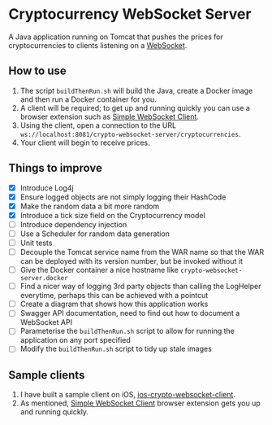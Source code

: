 # Cryptocurrency WebSocket Server
A Java application running on Tomcat that pushes the prices for cryptocurrencies to clients listening on a [WebSocket](https://developer.mozilla.org/en-US/docs/Web/API/WebSocket).

## How to use
1. The script `buildThenRun.sh` will build the Java, create a Docker image and then run a Docker container for you. 
2. A client will be required; to get up and running quickly you can use a browser extension such as [Simple WebSocket Client](https://addons.mozilla.org/en-US/firefox/addon/simple-websocket-client/).
3. Using the client, open a connection to the URL `ws://localhost:8081/crypto-websocket-server/cryptocurrencies`. 
4. Your client will begin to receive prices.

## Things to improve
- [X] Introduce Log4j
- [X] Ensure logged objects are not simply logging their HashCode
- [X] Make the random data a bit more random
- [X] Introduce a tick size field on the Cryptocurrency model
- [ ] Introduce dependency injection
- [ ] Use a Scheduler for random data generation
- [ ] Unit tests
- [ ] Decouple the Tomcat service name from the WAR name so that the WAR can be deployed with its version number, but be invoked without it
- [ ] Give the Docker container a nice hostname like `crypto-websocket-server.docker`
- [ ] Find a nicer way of logging 3rd party objects than calling the LogHelper everytime, perhaps this can be achieved with a pointcut
- [ ] Create a diagram that shows how this application works
- [ ] Swagger API documentation, need to find out how to document a WebSocket API
- [ ] Parameterise the `buildThenRun.sh` script to allow for running the application on any port specified
- [ ] Modify the `buildThenRun.sh` script to tidy up stale images

## Sample clients
1. I have built a sample client on iOS, [ios-crypto-websocket-client](https://github.com/georgebarker/ios-crypto-websocket-client).
2. As mentioned, [Simple WebSocket Client](https://addons.mozilla.org/en-US/firefox/addon/simple-websocket-client/) browser extension gets you up and running quickly.
